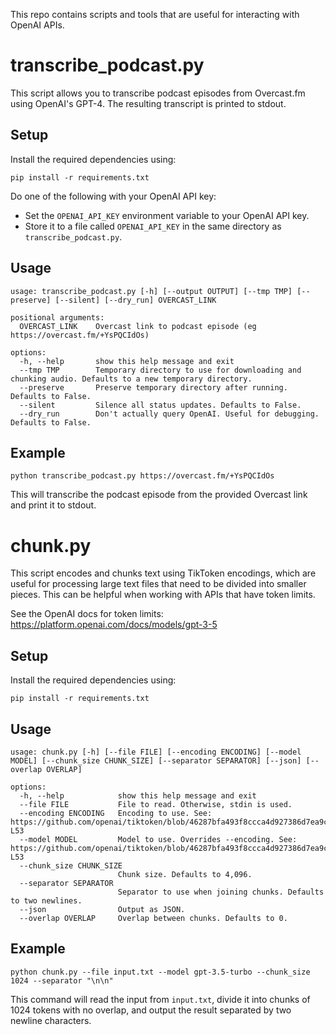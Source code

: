 This repo contains scripts and tools that are useful for interacting with OpenAI APIs.

# transcribe_podcast.py

This script allows you to transcribe podcast episodes from Overcast.fm using OpenAI's GPT-4. The resulting transcript is printed to stdout.

## Setup
Install the required dependencies using:

```
pip install -r requirements.txt
```

Do one of the following with your OpenAI API key:
- Set the `OPENAI_API_KEY` environment variable to your OpenAI API key.
- Store it to a file called `OPENAI_API_KEY` in the same directory as `transcribe_podcast.py`.

## Usage

```
usage: transcribe_podcast.py [-h] [--output OUTPUT] [--tmp TMP] [--preserve] [--silent] [--dry_run] OVERCAST_LINK

positional arguments:
  OVERCAST_LINK    Overcast link to podcast episode (eg https://overcast.fm/+YsPQCIdOs)

options:
  -h, --help       show this help message and exit
  --tmp TMP        Temporary directory to use for downloading and chunking audio. Defaults to a new temporary directory.
  --preserve       Preserve temporary directory after running. Defaults to False.
  --silent         Silence all status updates. Defaults to False.
  --dry_run        Don't actually query OpenAI. Useful for debugging. Defaults to False.

```

## Example

```
python transcribe_podcast.py https://overcast.fm/+YsPQCIdOs
```

This will transcribe the podcast episode from the provided Overcast link and print it to stdout.

# chunk.py

This script encodes and chunks text using TikToken encodings, which are useful for processing large text files that need to be divided into smaller pieces. This can be helpful when working with APIs that have token limits.

See the OpenAI docs for token limits: https://platform.openai.com/docs/models/gpt-3-5

## Setup

Install the required dependencies using:

```
pip install -r requirements.txt
```

## Usage

```
usage: chunk.py [-h] [--file FILE] [--encoding ENCODING] [--model MODEL] [--chunk_size CHUNK_SIZE] [--separator SEPARATOR] [--json] [--overlap OVERLAP]

options:
  -h, --help            show this help message and exit
  --file FILE           File to read. Otherwise, stdin is used.
  --encoding ENCODING   Encoding to use. See: https://github.com/openai/tiktoken/blob/46287bfa493f8ccca4d927386d7ea9cc20487525/tiktoken/model.py#L6-L53
  --model MODEL         Model to use. Overrides --encoding. See: https://github.com/openai/tiktoken/blob/46287bfa493f8ccca4d927386d7ea9cc20487525/tiktoken/model.py#L6-L53
  --chunk_size CHUNK_SIZE
                        Chunk size. Defaults to 4,096.
  --separator SEPARATOR
                        Separator to use when joining chunks. Defaults to two newlines.
  --json                Output as JSON.
  --overlap OVERLAP     Overlap between chunks. Defaults to 0.

```

## Example

```
python chunk.py --file input.txt --model gpt-3.5-turbo --chunk_size 1024 --separator "\n\n"
```

This command will read the input from `input.txt`, divide it into chunks of 1024 tokens with no overlap, and output the result separated by two newline characters.
